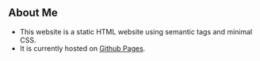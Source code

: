 ## About Me 

* This website is a static HTML website using semantic tags and minimal CSS. 
* It is currently hosted on [Github Pages]("https://coach-bwise.github.io/prework-about-me/").
